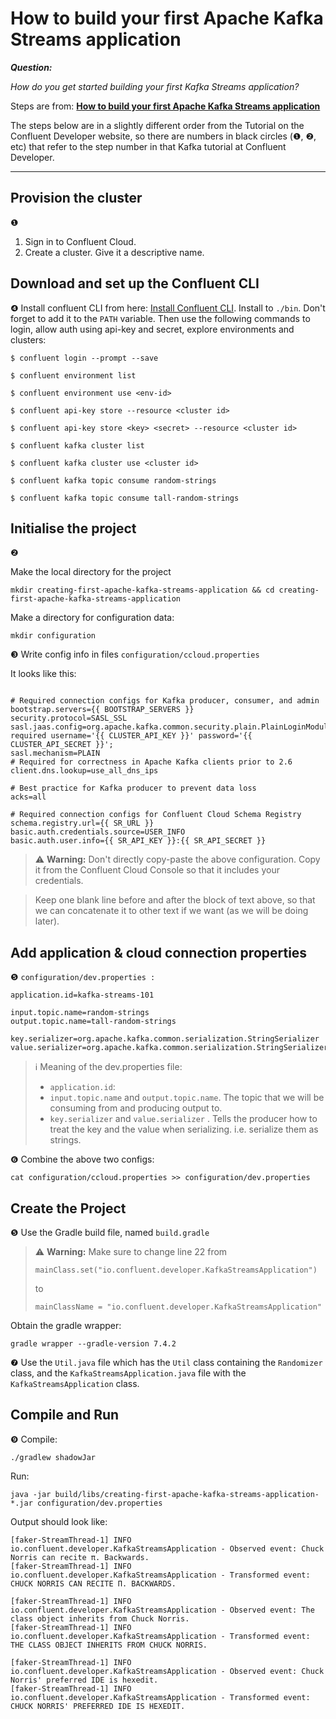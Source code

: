 # How to build your first Apache Kafka Streams application

***Question:***

*How do you get started building your first Kafka Streams application?*

Steps are from: **[How to build your first Apache Kafka Streams application](https://developer.confluent.io/tutorials/creating-first-apache-kafka-streams-application/confluent.html)**

The steps below are in a slightly different order from the Tutorial on the Confluent Developer website, so there are numbers in black circles (❶, ❷, etc) that refer to the step number in that Kafka tutorial at Confluent Developer.

---



## Provision the cluster
❶
1. Sign in to Confluent Cloud.
2. Create a cluster. Give it a descriptive name.



## Download and set up the Confluent CLI
❹
Install confluent CLI from here: [Install Confluent CLI](https://docs.confluent.io/confluent-cli/current/install.html#scripted-installation).
Install to `./bin`. Don't forget to add it to the `PATH` variable. Then use the following commands to login, allow auth using api-key and secret, explore environments and clusters:

`$ confluent login --prompt --save `

`$ confluent environment list`

`$ confluent environment use <env-id>`

`$ confluent api-key store --resource <cluster id>`

`$ confluent api-key store <key> <secret> --resource <cluster id>`

`$ confluent kafka cluster list`

`$ confluent kafka cluster use <cluster id>`

`$ confluent kafka topic consume random-strings`

`$ confluent kafka topic consume tall-random-strings`

## Initialise the project
❷

Make the local directory for the project
```
mkdir creating-first-apache-kafka-streams-application && cd creating-first-apache-kafka-streams-application
```
Make a directory for configuration data:
```
mkdir configuration
```
❸ Write config info in files
`configuration/ccloud.properties`

It looks like this:
```

# Required connection configs for Kafka producer, consumer, and admin
bootstrap.servers={{ BOOTSTRAP_SERVERS }}
security.protocol=SASL_SSL
sasl.jaas.config=org.apache.kafka.common.security.plain.PlainLoginModule required username='{{ CLUSTER_API_KEY }}' password='{{ CLUSTER_API_SECRET }}';
sasl.mechanism=PLAIN
# Required for correctness in Apache Kafka clients prior to 2.6
client.dns.lookup=use_all_dns_ips

# Best practice for Kafka producer to prevent data loss
acks=all

# Required connection configs for Confluent Cloud Schema Registry
schema.registry.url={{ SR_URL }}
basic.auth.credentials.source=USER_INFO
basic.auth.user.info={{ SR_API_KEY }}:{{ SR_API_SECRET }}

```
> ⚠ **Warning:** Don't directly copy-paste the above configuration. Copy it from the Confluent Cloud Console so that it includes your credentials.

> Keep one blank line before and after the block of text above, so that we can concatenate it to other text if we want (as we will be doing later).



## Add application & cloud connection properties
❺ `configuration/dev.properties :`

```
application.id=kafka-streams-101

input.topic.name=random-strings
output.topic.name=tall-random-strings

key.serializer=org.apache.kafka.common.serialization.StringSerializer
value.serializer=org.apache.kafka.common.serialization.StringSerializer
```

> ℹ Meaning of the dev.properties file:
> - `application.id`: 
> - `input.topic.name` and `output.topic.name`. The topic that we will be consuming from and producing output to.
> - `key.serializer` and `value.serializer` . Tells the producer how to treat the key and the value when serializing. i.e. serialize them as strings.

❻ Combine the above two configs:
```
cat configuration/ccloud.properties >> configuration/dev.properties
```

## Create the Project
❺ Use the Gradle build file, named `build.gradle`
>  ⚠ **Warning:** Make sure to change line 22 from
>
> `mainClass.set("io.confluent.developer.KafkaStreamsApplication")`
>
> to
>
> `mainClassName = "io.confluent.developer.KafkaStreamsApplication"`

Obtain the gradle wrapper:
```
gradle wrapper --gradle-version 7.4.2
```
❼ Use the `Util.java` file which has the `Util` class containing the `Randomizer` class, and the `KafkaStreamsApplication.java` file with the `KafkaStreamsApplication` class.


## Compile and Run
❾
Compile:

```
./gradlew shadowJar
```

Run:

```
java -jar build/libs/creating-first-apache-kafka-streams-application-*.jar configuration/dev.properties
```

Output should look like:
```
[faker-StreamThread-1] INFO io.confluent.developer.KafkaStreamsApplication - Observed event: Chuck Norris can recite π. Backwards.
[faker-StreamThread-1] INFO io.confluent.developer.KafkaStreamsApplication - Transformed event: CHUCK NORRIS CAN RECITE Π. BACKWARDS.

[faker-StreamThread-1] INFO io.confluent.developer.KafkaStreamsApplication - Observed event: The class object inherits from Chuck Norris.
[faker-StreamThread-1] INFO io.confluent.developer.KafkaStreamsApplication - Transformed event: THE CLASS OBJECT INHERITS FROM CHUCK NORRIS.

[faker-StreamThread-1] INFO io.confluent.developer.KafkaStreamsApplication - Observed event: Chuck Norris' preferred IDE is hexedit.
[faker-StreamThread-1] INFO io.confluent.developer.KafkaStreamsApplication - Transformed event: CHUCK NORRIS' PREFERRED IDE IS HEXEDIT.

```

